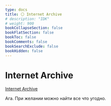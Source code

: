 ```yaml
---
type: docs
title: ⚪️ Internet Archive
# description: "IDK"
# weight: 900
bookCollapseSection: false
bookFlatSection: false
bookToc: false
bookComments: false
bookSearchExclude: false
bookHidden: false
---
```


# Internet Archive

[Internet Archive](https://archive.org/?nt)

Ага. При желании можно найти все что угодно.
